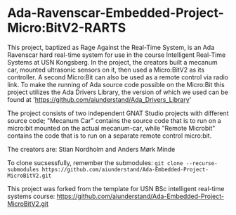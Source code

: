 # Ada-Ravenscar-Embedded-Project-Micro:BitV2-RARTS
This project, baptized as Rage Against the Real-Time System, is an Ada Ravenscar hard real-time system for use in the course Intelligent Real-Time Systems at USN Kongsberg. In the project, the creators built a mecanum car, mounted ultrasonic sensors on it, then used a Micro:BitV2 as its controller. A second Micro:Bit can also be used as a remote control via radio link. To make the running of Ada source code possible on the Micro:Bit this project utilizes the Ada Drivers Library, the version of which we used can be found at 'https://github.com/aiunderstand/Ada_Drivers_Library'

The project consists of two independent GNAT Studio projects with different source code; "Mecanum Car" contains the source code that is to run on a micro:bit mounted on the actual mecanum-car, while "Remote Microbit" contains the code that is to run on a separate remote control micro:bit.

The creators are: Stian Nordholm and Anders Mørk Minde

To clone sucsessfully, remember the submodules: `git clone --recurse-submodules https://github.com/aiunderstand/Ada-Embedded-Project-MicroBitV2.git`

This project was forked from the template for USN BSc intelligent real-time systems course:
https://github.com/aiunderstand/Ada-Embedded-Project-MicroBitV2.git


